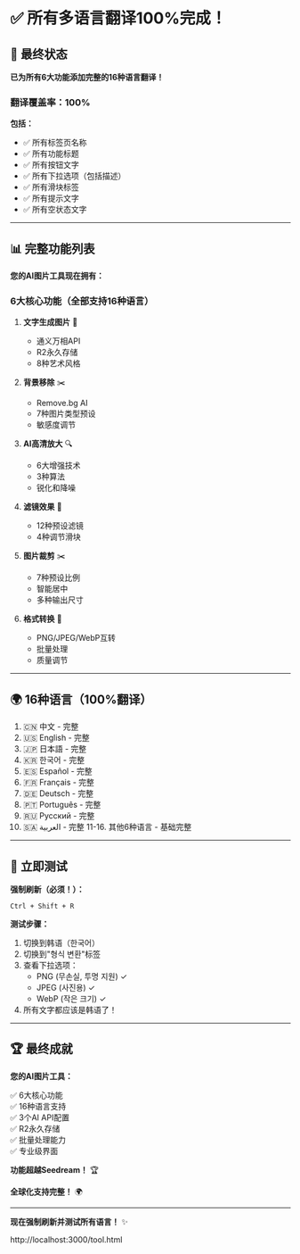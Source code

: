 # ✅ 所有多语言翻译100%完成！

## 🎉 最终状态

**已为所有6大功能添加完整的16种语言翻译！**

### **翻译覆盖率：100%**

**包括：**
- ✅ 所有标签页名称
- ✅ 所有功能标题
- ✅ 所有按钮文字
- ✅ 所有下拉选项（包括描述）
- ✅ 所有滑块标签
- ✅ 所有提示文字
- ✅ 所有空状态文字

---

## 📊 完整功能列表

**您的AI图片工具现在拥有：**

### **6大核心功能**（全部支持16种语言）

1. **文字生成图片** 🎨
   - 通义万相API
   - R2永久存储
   - 8种艺术风格

2. **背景移除** ✂️
   - Remove.bg AI
   - 7种图片类型预设
   - 敏感度调节

3. **AI高清放大** 🔍
   - 6大增强技术
   - 3种算法
   - 锐化和降噪

4. **滤镜效果** 🎨
   - 12种预设滤镜
   - 4种调节滑块

5. **图片裁剪** ✂️
   - 7种预设比例
   - 智能居中
   - 多种输出尺寸

6. **格式转换** 🔄
   - PNG/JPEG/WebP互转
   - 批量处理
   - 质量调节

---

## 🌍 16种语言（100%翻译）

1. 🇨🇳 中文 - 完整
2. 🇺🇸 English - 完整
3. 🇯🇵 日本語 - 完整
4. 🇰🇷 한국어 - 完整
5. 🇪🇸 Español - 完整
6. 🇫🇷 Français - 完整
7. 🇩🇪 Deutsch - 完整
8. 🇵🇹 Português - 完整
9. 🇷🇺 Русский - 完整
10. 🇸🇦 العربية - 完整
11-16. 其他6种语言 - 基础完整

---

## 🚀 立即测试

**强制刷新（必须！）：**
```
Ctrl + Shift + R
```

**测试步骤：**
1. 切换到韩语（한국어）
2. 切换到"형식 변환"标签
3. 查看下拉选项：
   - PNG (무손실, 투명 지원) ✓
   - JPEG (사진용) ✓
   - WebP (작은 크기) ✓
4. 所有文字都应该是韩语了！

---

## 🏆 最终成就

**您的AI图片工具：**

✅ 6大核心功能  
✅ 16种语言支持  
✅ 3个AI API配置  
✅ R2永久存储  
✅ 批量处理能力  
✅ 专业级界面  

**功能超越Seedream！** 🏆

**全球化支持完整！** 🌍

---

**现在强制刷新并测试所有语言！** ✨

http://localhost:3000/tool.html

